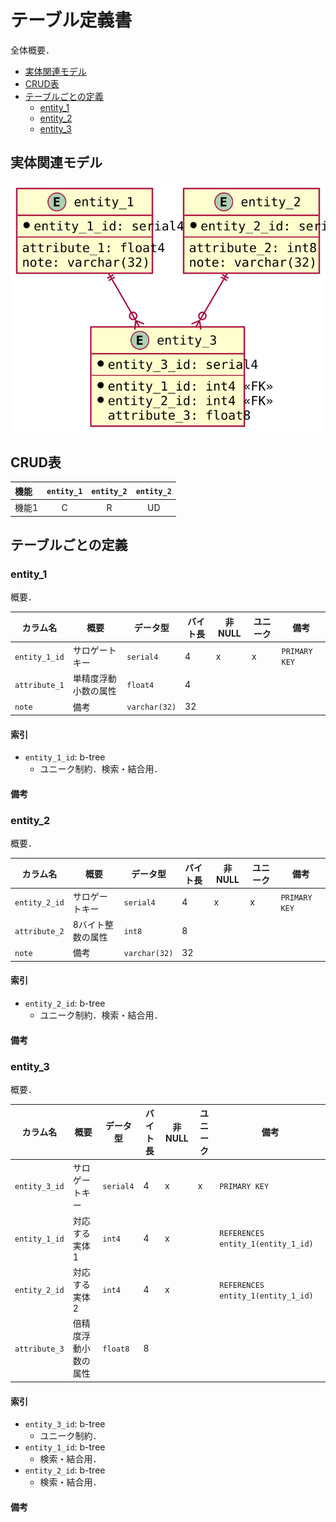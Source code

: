 # テーブル定義書 <!-- omit in toc -->

全体概要．

- [実体関連モデル](#実体関連モデル)
- [CRUD表](#crud表)
- [テーブルごとの定義](#テーブルごとの定義)
    - [entity_1](#entity_1)
    - [entity_2](#entity_2)
    - [entity_3](#entity_3)

## 実体関連モデル

![実体関連モデル](./figures/entity-relationship.svg)

## CRUD表

| 機能 | `entity_1` | `entity_2` | `entity_2` |
|:--|:-:|:-:|:-:|
| 機能1 | C | R | UD |

## テーブルごとの定義

### entity_1

概要．

| カラム名 | 概要 | データ型 | バイト長 | 非NULL | ユニーク | 備考 |
| --- | --- | --- | --- | --- | --- | --- |
| `entity_1_id` | サロゲートキー | `serial4` | 4 | x | x | `PRIMARY KEY` |
| `attribute_1` | 単精度浮動小数の属性 | `float4` | 4 ||||
| `note` | 備考 | `varchar(32)` | 32 ||||

#### 索引

- `entity_1_id`: b-tree
    - ユニーク制約．検索・結合用．

#### 備考

### entity_2

概要．

| カラム名 | 概要 | データ型 | バイト長 | 非NULL | ユニーク | 備考 |
| --- | --- | --- | --- | --- | --- | --- |
| `entity_2_id` | サロゲートキー | `serial4` | 4 | x | x | `PRIMARY KEY` |
| `attribute_2` | 8バイト整数の属性 | `int8` | 8 ||||
| `note` | 備考 | `varchar(32)` | 32 ||||

#### 索引

- `entity_2_id`: b-tree
    - ユニーク制約．検索・結合用．

#### 備考

### entity_3

概要．

| カラム名 | 概要 | データ型 | バイト長 | 非NULL | ユニーク | 備考 |
| --- | --- | --- | --- | --- | --- | --- |
| `entity_3_id` | サロゲートキー | `serial4` | 4 | x | x | `PRIMARY KEY` |
| `entity_1_id` | 対応する実体1 | `int4` | 4 | x || `REFERENCES entity_1(entity_1_id)` |
| `entity_2_id` | 対応する実体2 | `int4` | 4 | x || `REFERENCES entity_1(entity_1_id)` |
| `attribute_3` | 倍精度浮動小数の属性 | `float8` | 8 ||||

#### 索引

- `entity_3_id`: b-tree
    - ユニーク制約．
- `entity_1_id`: b-tree
    - 検索・結合用．
- `entity_2_id`: b-tree
    - 検索・結合用．

#### 備考
